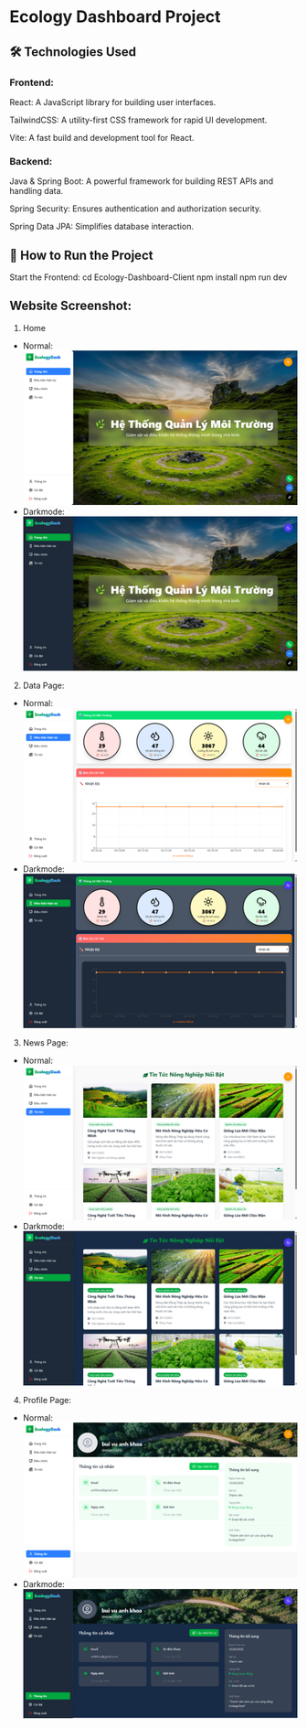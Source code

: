 # Ecology Dashboard Project
## 🛠 Technologies Used
### Frontend:
React: A JavaScript library for building user interfaces.

TailwindCSS: A utility-first CSS framework for rapid UI development.

Vite: A fast build and development tool for React.

### Backend:
Java & Spring Boot: A powerful framework for building REST APIs and handling data.

Spring Security: Ensures authentication and authorization security.

Spring Data JPA: Simplifies database interaction.

## 🚀 How to Run the Project
Start the Frontend:
cd Ecology-Dashboard-Client
npm install
npm run dev

## Website Screenshot:
1. Home
- Normal:
![Alt Text](./webscreenshot/home.png)
- Darkmode:
![Alt Text](./webscreenshot/home-dark.png)
2. Data Page:
- Normal:
![Alt Text](./webscreenshot/data.png)
- Darkmode:
![Alt Text](./webscreenshot/data-dark.png)
3. News Page:
- Normal:
![Alt Text](./webscreenshot/news.png)
- Darkmode:
![Alt Text](./webscreenshot/news-dark.png)
4. Profile Page:
- Normal:
![Alt Text](./webscreenshot/profile.png)
- Darkmode:
![Alt Text](./webscreenshot/profile-dark.png)

